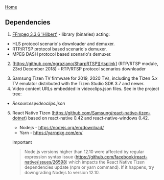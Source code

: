 [Home](../README.md)

## Dependencies
1. [FFmpeg 3.3.6 'Hilbert'][ffmpeglink] - library (binaries) acting:

   [ffmpeglink]:https://www.ffmpeg.org/download.html#release_3.3
   
 * HLS protocol scenario's downloader and demuxer.
 * RTP/RTSP protocol based scenario's demuxer. 
 * MPEG DASH protocol based scenario's demuxer.  
2. [https://github.com/ngraziano/SharpRTSP][rtsplink] (RTP/RTSP module, 23rd December 2018) - RTP/RTSP protocol scenarios downloader

  [rtsplink]: https://github.com/ngraziano/SharpRTSP
  
3. Samsung Tizen TV firmware for 2019, 2020 TVs, including the Tizen 5.x TV emulator distributed with the Tizen Studio SDK 3.7 and newer.
4. Video content URLs embedded in videoclips.json files. See in the project tree:
* _Resources\videoclips.json_

5. React Native Tizen (https://github.com/Samsung/react-native-tizen-dotnet) based on react-native 0.42 and react-native-windows 0.42.
   * Nodejs - https://nodejs.org/en/download/
   * Yarn - https://yarnpkg.com/en/
   
   Important
   > Node.js versions higher than 12.10 were affected by regular expression syntax issue (https://github.com/facebook/react-native/issues/26598) which impacts the React Native Tizen dependencies update (npm or yarn command). If it happens, try downgrading Nodejs to version 12.10.
   
   [smarthubprevlink]: https://developer.samsung.com/tv/develop/guides/smart-hub-preview
